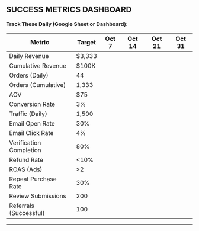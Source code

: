 ## SUCCESS METRICS DASHBOARD

**Track These Daily (Google Sheet or Dashboard):**

| Metric | Target | Oct 7 | Oct 14 | Oct 21 | Oct 31 |
|--------|--------|-------|--------|--------|--------|
| Daily Revenue | $3,333 | | | | |
| Cumulative Revenue | $100K | | | | |
| Orders (Daily) | 44 | | | | |
| Orders (Cumulative) | 1,333 | | | | |
| AOV | $75 | | | | |
| Conversion Rate | 3% | | | | |
| Traffic (Daily) | 1,500 | | | | |
| Email Open Rate | 30% | | | | |
| Email Click Rate | 4% | | | | |
| Verification Completion | 80% | | | | |
| Refund Rate | <10% | | | | |
| ROAS (Ads) | >2 | | | | |
| Repeat Purchase Rate | 30% | | | | |
| Review Submissions | 200 | | | | |
| Referrals (Successful) | 100 | | | | |

---
